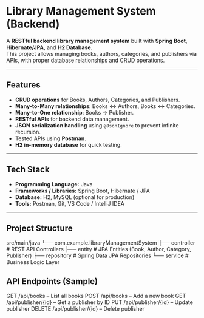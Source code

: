 # Library Management System (Backend)

A **RESTful backend library management system** built with **Spring Boot**, **Hibernate/JPA**, and **H2 Database**.  
This project allows managing books, authors, categories, and publishers via APIs, with proper database relationships and CRUD operations.

---

## Features
- **CRUD operations** for Books, Authors, Categories, and Publishers.
- **Many-to-Many relationships**: Books ↔ Authors, Books ↔ Categories.
- **Many-to-One relationship**: Books → Publisher.
- **RESTful APIs** for backend data management.
- **JSON serialization handling** using `@JsonIgnore` to prevent infinite recursion.
- Tested APIs using **Postman**.
- **H2 in-memory database** for quick testing.

---

## Tech Stack
- **Programming Language:** Java  
- **Frameworks / Libraries:** Spring Boot, Hibernate / JPA  
- **Database:** H2, MySQL (optional for production)  
- **Tools:** Postman, Git, VS Code / IntelliJ IDEA  

---

## Project Structure
src/main/java
└── com.example.libraryManagementSystem
├── controller # REST API Controllers
├── entity # JPA Entities (Book, Author, Category, Publisher)
├── repository # Spring Data JPA Repositories
└── service # Business Logic Layer

## API Endpoints (Sample)

GET /api/books – List all books
POST /api/books – Add a new book
GET /api/publisher/{id} – Get a publisher by ID
PUT /api/publisher/{id} – Update publisher
DELETE /api/publisher/{id} – Delete publisher
